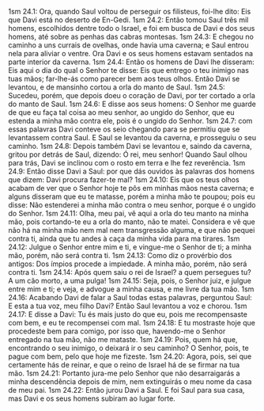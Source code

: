 1sm 24.1: Ora, quando Saul voltou de perseguir os filisteus, foi-lhe dito: Eis que Davi está no deserto de En-Gedi.
1sm 24.2: Então tomou Saul três mil homens, escolhidos dentre todo o Israel, e foi em busca de Davi e dos seus homens, até sobre as penhas das cabras montesas.
1sm 24.3: E chegou no caminho a uns currais de ovelhas, onde havia uma caverna; e Saul entrou nela para aliviar o ventre. Ora Davi e os seus homens estavam sentados na parte interior da caverna.
1sm 24.4: Então os homens de Davi lhe disseram: Eis aqui o dia do qual o Senhor te disse: Eis que entrego o teu inimigo nas tuas mãos; far-lhe-ás como parecer bem aos teus olhos. Então Davi se levantou, e de mansinho cortou a orla do manto de Saul.
1sm 24.5: Sucedeu, porém, que depois doeu o coração de Davi, por ter cortado a orla do manto de Saul.
1sm 24.6: E disse aos seus homens: O Senhor me guarde de que eu faça tal coisa ao meu senhor, ao ungido do Senhor, que eu estenda a minha mão contra ele, pois é o ungido do Senhor.
1sm 24.7: com essas palavras Davi conteve os seio chegando para se permitiu que se levantassem contra Saul. E Saul se levantou da caverna, e prosseguiu o seu caminho.
1sm 24.8: Depois também Davi se levantou e, saindo da caverna, gritou por detrás de Saul, dizendo: Ó rei, meu senhor! Quando Saul olhou para trás, Davi se inclinou com o rosto em terra e lhe fez reverência.
1sm 24.9: Então disse Davi a Saul: por que dás ouvidos às palavras dos homens que dizem: Davi procura fazer-te mal?
1sm 24.10: Eis que os teus olhos acabam de ver que o Senhor hoje te pôs em minhas mãos nesta caverna; e alguns disseram que eu te matasse, porém a minha mão te poupou; pois eu disse: Não estenderei a minha mão contra o meu senhor, porque é o ungido do Senhor.
1sm 24.11: Olha, meu pai, vê aqui a orla do teu manto na minha mão, pois cortando-te eu a orla do manto, não te matei. Considera e vê que não há na minha mão nem mal nem transgressão alguma, e que não pequei contra ti, ainda que tu andes à caça da minha vida para ma tirares.
1sm 24.12: Julgue o Senhor entre mim e ti, e vingue-me o Senhor de ti; a minha mão, porém, não será contra ti.
1sm 24.13: Como diz o provérbio dos antigos: Dos ímpios procede a impiedade. A minha mão, porém, não será contra ti.
1sm 24.14: Após quem saiu o rei de Israel? a quem persegues tu? A um cão morto, a uma pulga!
1sm 24.15: Seja, pois, o Senhor juiz, e julgue entre mim e ti; e veja, e advogue a minha causa, e me livre da tua mão.
1sm 24.16: Acabando Davi de falar a Saul todas estas palavras, perguntou Saul: E esta a tua voz, meu filho Davi? Então Saul levantou a voz e chorou.
1sm 24.17: E disse a Davi: Tu és mais justo do que eu, pois me recompensaste com bem, e eu te recompensei com mal.
1sm 24.18: E tu mostraste hoje que procedeste bem para comigo, por isso que, havendo-me o Senhor entregado na tua mão, não me mataste.
1sm 24.19: Pois, quem há que, encontrando o seu inimigo, o deixará ir o seu caminho? O Senhor, pois, te pague com bem, pelo que hoje me fizeste.
1sm 24.20: Agora, pois, sei que certamente hás de reinar, e que o reino de Israel há de se firmar na tua mão.
1sm 24.21: Portanto jura-me pelo Senhor que não desarraigarás a minha descendência depois de mim, nem extinguirás o meu nome da casa de meu pai.
1sm 24.22: Então jurou Davi a Saul. E foi Saul para sua casa, mas Davi e os seus homens subiram ao lugar forte.
